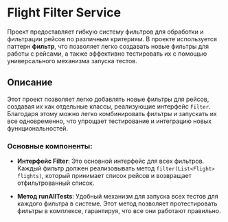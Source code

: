 # Flight Filter Service

Проект предоставляет гибкую систему фильтров для обработки и фильтрации рейсов по различным критериям. В проекте используется паттерн **фильтр**, что позволяет легко создавать новые фильтры для работы с рейсами, а также эффективно тестировать их с помощью универсального механизма запуска тестов.

## Описание

Этот проект позволяет легко добавлять новые фильтры для рейсов, создавая их как отдельные классы, реализующие интерфейс `Filter`. Благодаря этому можно легко комбинировать фильтры и запускать их все одновременно, что упрощает тестирование и интеграцию новых функциональностей.

### Основные компоненты:

- **Интерфейс Filter**: Это основной интерфейс для всех фильтров. Каждый фильтр должен реализовывать метод `filter(List<Flight> flights)`, который принимает список рейсов и возвращает отфильтрованный список.
  
- **Метод runAllTests**: Удобный механизм для запуска всех тестов для каждого фильтра в системе. Этот метод позволяет протестировать фильтры в комплексе, гарантируя, что все они работают правильно.

